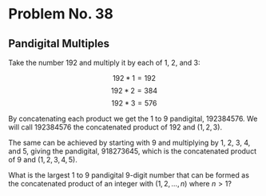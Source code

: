 # Problem No. 38
## Pandigital Multiples

Take the number $192$ and multiply it by each of $1$, $2$, and $3$:

$$192 * 1 = 192$$
$$192 * 2 = 384$$
$$192 * 3 = 576$$

By concatenating each product we get the $1$ to $9$ pandigital, $192384576$. We will call $192384576$ the concatenated product of $192$ and $(1,2,3)$.

The same can be achieved by starting with $9$ and multiplying by $1$, $2$, $3$, $4$, and $5$, giving the pandigital, $918273645$, which is the concatenated product of $9$ and $(1,2,3,4,5)$.

What is the largest $1$ to $9$ pandigital $9$-digit number that can be formed as the concatenated product of an integer with $(1,2, \dots, n)$ where $n \gt 1$?

